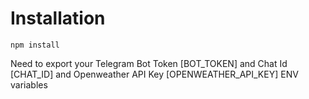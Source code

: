 # Installation
``
npm install
``

Need to export your Telegram Bot Token [BOT_TOKEN] and Chat Id [CHAT_ID] and Openweather API Key [OPENWEATHER_API_KEY] ENV variables
